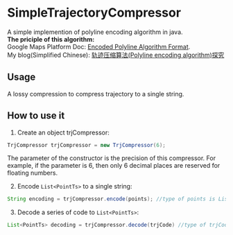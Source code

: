 # SimpleTrajectoryCompressor
A simple implemention of polyline encoding algorithm in java.  
**The priciple of this algorithm:**  
Google Maps Platform Doc: [Encoded Polyline Algorithm Format](https://developers.google.com/maps/documentation/utilities/polylinealgorithm).  
My blog(Simplified Chinese): [轨迹压缩算法(Polyline encoding algorithm)探究](https://guanhonly.github.io/2019/09/05/PolylineEncoding/)

## Usage

A lossy compression to compress trajectory to a single string.

## How to use it

1. Create an object trjCompressor:

```java
TrjCompressor trjCompressor = new TrjCompressor(6);
```

The parameter of the constructor is the precision of this compressor. For example, if the parameter is 6, then only 6 decimal places are reserved for floating numbers.

2. Encode `List<PointTs>` to a single string:

```java
String encoding = trjCompressor.encode(points); //type of points is List<PointTs>
```

3. Decode a series of code to `List<PointTs>`:

```java
List<PointTs> decoding = trjCompressor.decode(trjCode) //type of trjCode is String
```

